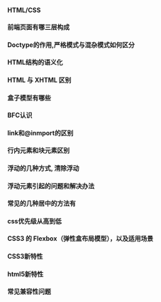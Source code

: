 <!-- html css -->
#### HTML/CSS
<!-- 1. 折叠所有区域代码的快捷： ctrl + k      ctrl + 0 ; 先按下  ctrl 和 K，再按下 ctrl 和 0 ; ( 注意这个是零，不是欧 )-->

<!-- 2. 展开所有折叠区域代码的快捷：ctrl +k      ctrl + J ;  先按下  ctrl 和 K，再按下 ctrl 和 J   -->

#### 前端页面有哪三层构成
#### Doctype的作用,严格模式与混杂模式如何区分
#### HTML结构的语义化
#### HTML 与 XHTML 区别
#### 盒子模型有哪些
#### BFC认识
#### link和@inmport的区别
#### 行内元素和块元素区别
#### 浮动的几种方式, 清除浮动
#### 浮动元素引起的问题和解决办法
#### 常见的几种居中的方法有
#### css优先级从高到低
#### CSS3 的 Flexbox（弹性盒布局模型），以及适用场景
#### CSS3新特性
#### html5新特性
#### 常见兼容性问题
